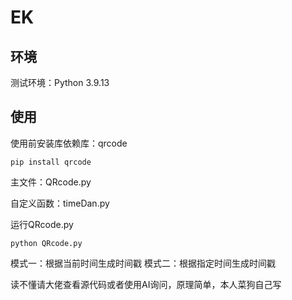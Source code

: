 # EK

## 环境
测试环境：Python 3.9.13

## 使用

使用前安装库依赖库：qrcode
~~~
pip install qrcode
~~~

主文件：QRcode.py

自定义函数：timeDan.py

运行QRcode.py
~~~
python QRcode.py
~~~

模式一：根据当前时间生成时间戳
模式二：根据指定时间生成时间戳

读不懂请大佬查看源代码或者使用AI询问，原理简单，本人菜狗自己写
